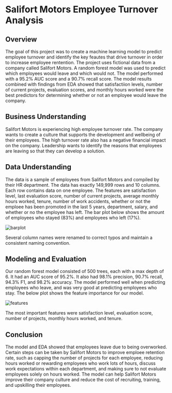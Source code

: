 # Salifort Motors Employee Turnover Analysis

## Overview
The goal of this project was to create a machine learning model to predict employee turnover and identify the key feautes that drive turnover in order to increase employee rentention. The project uses fictional data from a company called Salifort Motors. A random forest model was used to predict which employees would leave and which would not. The model performed with a 95.2% AUC score and a 90.7% recall score. The model results combined with findings from EDA showed that satisfactiion levels, number of current projects, evaluation scores, and monthly hours worked were the best predictors for determining whether or not an employee would leave the company.

## Business Understanding
Salifort Motors is experiencing high employee turnover rate. The company wants to create a culture that supports the development and wellbeing of their employees. The high turnover rate also has a negative financial impact on the company. Leadership wants to identify the reasons that employees are leaving so that they can develop a solution.

## Data Understanding
The data is a sample of employees from Salifort Motors and compiled by their HR department. The data has exactly 149,999 rows and 10 columns. Each row contains data on one employee. The features are satisfaction level, last evaluation score, number of current projects, average monthly hours worked, tenure, number of work accidents, whether or not the emploee has been promoted in the last 5 years, department, salary, and whether or no the employee has left. The bar plot below shows the amount of employees who stayed (83%) and employees who left (17%).

![barplot](https://github.com/J-David-Baxter/Employee-Turnover-Analysis/assets/57837488/c08dcb3d-a3f2-41c4-a1db-6f215a71c8ad)

Several column names were renamed to correct typos and maintain a consistent naming convention.

## Modeling and Evaluation
Our random forest model consisted of 500 trees, each with a max depth of 6. It had an AUC score of 95.2%. It also had 98.1% precision, 90.7% recall, 94.3% F1, and 98.2% accuracy. The model performed well when predicting employees who leave, and was very good at predicting employees who stay. The below plot shows the feature importance for our model.

![features](https://github.com/J-David-Baxter/Employee-Turnover-Analysis/assets/57837488/a791a36a-b1d7-4961-a4e6-9851f77978ee)

The most important features were satisfaction level, evaluation score, number of projects, monthly hours worked, and tenure. 

## Conclusion
The model and EDA showed that employees leave due to being overworked. Certain steps can be taken by Salifort Motors to improve emploee retention rate, such as capping the number of projects for each employee, reducing hours worked or rewarding employees who work lots of hours, discuss work expectations within each department, and making sure to not evaluate employees solely on hours worked. The model can help Salifort Motors improve their company culture and reduce the cost of recruiting, training, and upskilling their employees.
